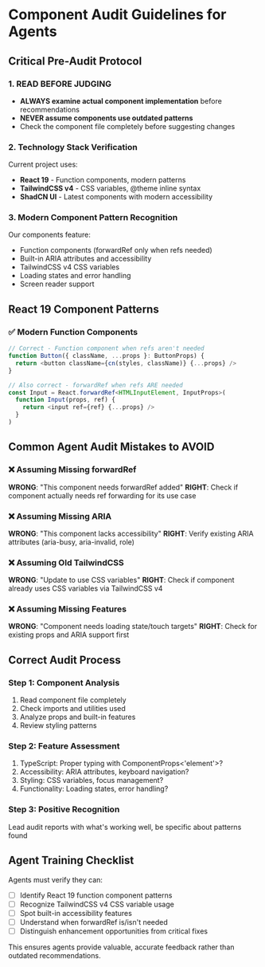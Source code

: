 # Component Audit Guidelines for Agents

## Critical Pre-Audit Protocol

### 1. READ BEFORE JUDGING

- **ALWAYS examine actual component implementation** before recommendations
- **NEVER assume components use outdated patterns**
- Check the component file completely before suggesting changes

### 2. Technology Stack Verification

Current project uses:

- **React 19** - Function components, modern patterns
- **TailwindCSS v4** - CSS variables, @theme inline syntax
- **ShadCN UI** - Latest components with modern accessibility

### 3. Modern Component Pattern Recognition

Our components feature:

- Function components (forwardRef only when refs needed)
- Built-in ARIA attributes and accessibility
- TailwindCSS v4 CSS variables
- Loading states and error handling
- Screen reader support

## React 19 Component Patterns

### ✅ Modern Function Components

```typescript
// Correct - Function component when refs aren't needed
function Button({ className, ...props }: ButtonProps) {
  return <button className={cn(styles, className)} {...props} />
}

// Also correct - forwardRef when refs ARE needed
const Input = React.forwardRef<HTMLInputElement, InputProps>(
  function Input(props, ref) {
    return <input ref={ref} {...props} />
  }
)
```

## Common Agent Audit Mistakes to AVOID

### ❌ Assuming Missing forwardRef

**WRONG**: "This component needs forwardRef added"
**RIGHT**: Check if component actually needs ref forwarding for its use case

### ❌ Assuming Missing ARIA

**WRONG**: "This component lacks accessibility"
**RIGHT**: Verify existing ARIA attributes (aria-busy, aria-invalid, role)

### ❌ Assuming Old TailwindCSS

**WRONG**: "Update to use CSS variables"
**RIGHT**: Check if component already uses CSS variables via TailwindCSS v4

### ❌ Assuming Missing Features

**WRONG**: "Component needs loading state/touch targets"
**RIGHT**: Check for existing props and ARIA support first

## Correct Audit Process

### Step 1: Component Analysis

1. Read component file completely
2. Check imports and utilities used
3. Analyze props and built-in features
4. Review styling patterns

### Step 2: Feature Assessment

1. TypeScript: Proper typing with ComponentProps<'element'>?
2. Accessibility: ARIA attributes, keyboard navigation?
3. Styling: CSS variables, focus management?
4. Functionality: Loading states, error handling?

### Step 3: Positive Recognition

Lead audit reports with what's working well, be specific about patterns found

## Agent Training Checklist

Agents must verify they can:

- [ ] Identify React 19 function component patterns
- [ ] Recognize TailwindCSS v4 CSS variable usage
- [ ] Spot built-in accessibility features
- [ ] Understand when forwardRef is/isn't needed
- [ ] Distinguish enhancement opportunities from critical fixes

This ensures agents provide valuable, accurate feedback rather than outdated recommendations.

